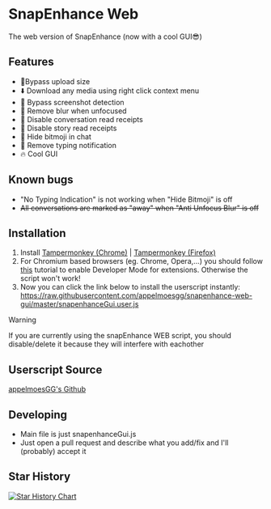 # SnapEnhance Web
The web version of SnapEnhance (now with a cool GUI😎)

## Features
- 🚧Bypass upload size
- ⬇️ Download any media using right click context menu
- 📲 Bypass screenshot detection
- 🔎 Remove blur when unfocused
- 👻 Disable conversation read receipts
- 👻 Disable story read receipts
- 👻 Hide bitmoji in chat
- 💬 Remove typing notification
- 🔥 Cool GUI

## Known bugs
- "No Typing Indication" is not working when "Hide Bitmoji" is off
- ~~All conversations are marked as "away" when "Anti Unfocus Blur" is off~~

## Installation
1. Install [Tampermonkey (Chrome)](https://chromewebstore.google.com/detail/tampermonkey/dhdgffkkebhmkfjojejmpbldmpobfkfo) | [Tampermonkey (Firefox)](https://addons.mozilla.org/en-US/firefox/addon/tampermonkey/)
2. For Chromium based browsers (eg. Chrome, Opera,...) you should follow [this](https://www.tampermonkey.net/faq.php#Q209) tutorial to enable Developer Mode for extensions. Otherwise the script won't work!
3. Now you can click the link below to install the userscript instantly:
https://raw.githubusercontent.com/appelmoesgg/snapenhance-web-gui/master/snapenhanceGui.user.js
> [!WARNING]
> If you are currently using the snapEnhance WEB script, you should disable/delete it because they will interfere with eachother

## Userscript Source
[appelmoesGG's Github](https://github.com/appelmoesgg/snapenhance-web-gui/blob/main/snapenhanceGui.user.js)

## Developing
- Main file is just snapenhanceGui.js <br>
- Just open a pull request and describe what you add/fix and I'll (probably) accept it

## Star History

[![Star History Chart](https://api.star-history.com/svg?repos=appelmoesgg/snapenhance-web-gui&type=Date)](https://www.star-history.com/#appelmoesgg/snapenhance-web-gui&Date)
